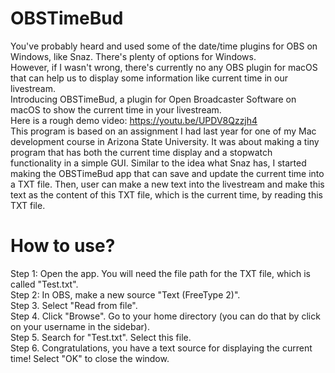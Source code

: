 # OBSTimeBud

You've probably heard and used some of the date/time plugins for OBS on Windows, like Snaz. There's plenty of options for Windows.
<br>
However, if I wasn't wrong, there's currently no any OBS plugin for macOS that can help us to display some information like current time in our livestream.
<br>
Introducing OBSTimeBud, a plugin for Open Broadcaster Software on macOS to show the current time in your livestream.
<br />
Here is a rough demo video:
https://youtu.be/UPDV8Qzzjh4
<br>
This program is based on an assignment I had last year for one of my Mac development course in Arizona State University. It was about making a tiny program that has both the current time display and a stopwatch functionality in a simple GUI. Similar to the idea what Snaz has, I started making the OBSTimeBud app that can save and update the current time into a TXT file. Then, user can make a new text into the livestream and make this text as the content of this TXT file, which is the current time, by reading this TXT file.
<h1>How to use?</h1>
Step 1: Open the app. You will need the file path for the TXT file, which is called "Test.txt".
<br>
Step 2: In OBS, make a new source "Text (FreeType 2)".
<br>
Step 3. Select "Read from file".
<br>
Step 4. Click "Browse". Go to your home directory (you can do that by click on your username in the sidebar).
<br>
Step 5. Search for "Test.txt". Select this file.
<br>
Step 6. Congratulations, you have a text source for displaying the current time! Select "OK" to close the window.
